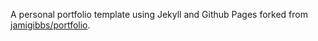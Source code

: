 A personal portfolio template using Jekyll and Github Pages forked from [jamigibbs/portfolio](https://github.com/jamigibbs/portfolio).
